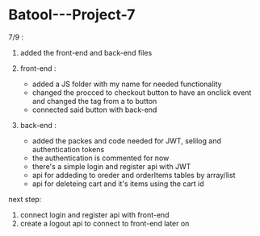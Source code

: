 # Batool---Project-7

7/9 :
1) added the front-end and back-end files

2) front-end :
     * added a JS folder with my name for needed functionality 
     * changed the procced to checkout button to have an onclick event and changed the tag from a to button
     * connected said button with back-end

3) back-end :
    * added the packes and code needed for JWT, selilog and authentication tokens
    * the authentication is commented for now
    * there's a simple login and register api with JWT
    * api for addeding to oreder and orderItems tables by array/list
    * api for deleteing cart and it's items using the cart id

next step:
1) connect login and register api with front-end
2) create a logout api to connect to front-end later on
